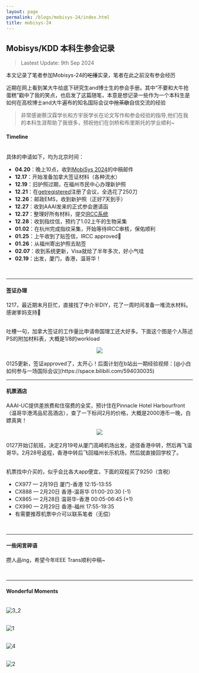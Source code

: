 ```yaml
---
layout: page
permalink: /blogs/mobisys-24/index.html
title: mobisys-24
---
```


## Mobisys/KDD 本科生参会记录

> Lastest Update: 9th Sep 2024

本文记录了笔者参加Mobisys-24的~~吃播~~实录，笔者在此之前没有参会经历

近期在网上看到某大牛给底下研究生and博士生的参会手册。其中“不要和大牛抢蛋糕”戳中了我的笑点，也启发了这篇随笔，本意是想记录一些作为一个本科生是如何在高校博士and大牛遍布的知名国际会议中~~抢茶歇~~自信交流的经验

> 非常感谢蔡汉霖学长和方宇辰学长在论文写作和参会经验的指导,他们在我的本科生涯帮助了我很多，预祝他们在剑桥和布里斯托的学业顺利~

#### Timeline

<br>具体的申请如下，均为北京时间：

- **04.20**：晚上10点，收到[MobiSys 2024](https://www.sigmobile.org/mobisys/2024/accepted-posters.html)的中稿邮件
- **12.17**：开始准备加拿大签证材料（各种流水）
- **12.19**：旧护照过期，在福州市民中心办理新护照
- **12.21**：在[getregistered](https://aaai.getregistered.net/conference-2024)注册了会议，全选花了250刀
- **12.26**：邮政EMS，收到新护照（正好7天到手）
- **12.27**：收到AAAI发来的正式参会邀请函
- **12.27**：整理好所有材料，提交[IRCC系统](https://www.canada.ca/en/immigration-refugees-citizenship/services/application/account.html)
- **12.28**：收到指纹信，预约了1.02上午的生物采集
- **01.02**：在杭州完成指纹采集，开始等待IRCC审核，保佑顺利
- **01.25**：上午收到了贴签信，IRCC approved🎊
- **01.26**：从福州寄出护照去贴签
- **02.07**：收到系统更新，Visa就给了半年多次，好小气哇
- **02.19**：出发，厦门，香港，温哥华！

<br>

----

#### 签证办理

1217，最近期末月巨忙，直接找了中介半DIY，花了一周时间准备一堆流水材料。感谢爹妈支持🥹

<br>吐槽一句，加拿大签证的工作量比申请帝国理工还大好多。下面这个图是个人陈述PS的附加材料表，大概是1/8的workload

<center>
<img src="/blogs/aaai-24.assets/image-20240102233256486.png">
</center>
<br>0125更新，签证approved了，太开心！后面计划在b站出一期经验视频：[@小白如何参与一场国际会议](https://space.bilibili.com/594030035)

<br>

----

#### 机票酒店

AAAI-UC提供差旅费和住宿费的全奖，预计住在Pinnacle Hotel Harbourfront（温哥华港湾品尼高酒店），查了一下标间2月的价格，大概是2000港币一晚，白嫖真爽！

<center>
<img src="/blogs/aaai-24.assets/image-20240103220603425.png">
</center>
<br>0127开始订航班，决定2月19号从厦门高崎机场出发，途径香港中转，然后再飞温哥华。2月28号返程，香港中转后飞回福州长乐机场，然后就直接回学校了。

<br>机票找中介买的，似乎会比各大app便宜，下面的双程买了9250（含税）

- CX977 — 2月19日 厦门-香港 12:15-13:55
- CX888 — 2月20日 香港-温哥华 01:00-20:30 (-1)
- CX865 — 2月28日 温哥华-香港 00:05-06:45 (+1)
- CX990 — 2月29日 香港-福州 17:55-19:35
- 有需要推荐机票中介可以联系笔者（无偿）

<br>

---

#### 一些闲言碎语

攒人品ing，希望今年IEEE Trans顺利中稿~

<br>

---

#### Wonderful Moments

<br>![3_2](aaai-24.assets/3_2.jpg)

<br>![1](aaai-24.assets/1.PNG)

<br>![4](aaai-24.assets/4.JPG)

<br>![2](aaai-24.assets/2.JPG)

<br>

